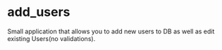 # add_users
Small application that allows you to add new users to DB as well as edit existing Users(no validations).
